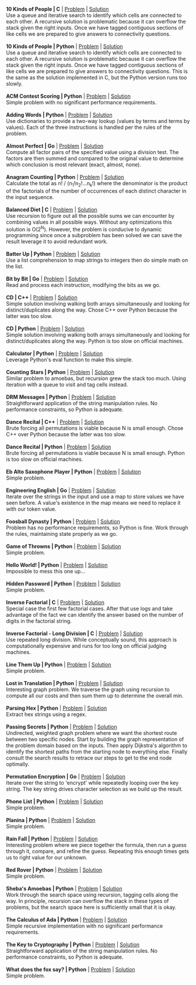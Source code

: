 **10 Kinds of People | C** | [Problem](https://open.kattis.com/problems/10kindsofpeople) | [Solution](c/10kindsofpeople.c)</br>
Use a queue and iterative search to identify which cells are connected to each other. A recursive solution is problematic because it can overflow the stack given the right inputs. Once we have tagged contiguous sections of like cells we are prepared to give answers to connectivity questions.
</br></br>
**10 Kinds of People | Python** | [Problem](https://open.kattis.com/problems/10kindsofpeople) | [Solution](py/10kindsofpeople.py)</br>
Use a queue and iterative search to identify which cells are connected to each other. A recursive solution is problematic because it can overflow the stack given the right inputs. Once we have tagged contiguous sections of like cells we are prepared to give answers to connectivity questions. This is the same as the solution implemented in C, but the Python version runs too slowly.
</br></br>
**ACM Contest Scoring | Python** | [Problem](https://open.kattis.com/problems/acm) | [Solution](py/acm.py)</br>
Simple problem with no significant performance requirements.
</br></br>
**Adding Words | Python** | [Problem](https://open.kattis.com/problems/addingwords) | [Solution](py/addingwords.py)</br>
Use dictionaries to provide a two-way lookup (values by terms and terms by values). Each of the three instructions is handled per the rules of the problem.
</br></br>
**Almost Perfect | Go** | [Problem](https://open.kattis.com/problems/almostperfect) | [Solution](go/almostperfect.go)</br>
Compute all factor pairs of the specified value using a division test. The factors are then summed and compared to the original value to determine which conclusion is most relevant (exact, almost, none).
</br></br>
**Anagram Counting | Python** | [Problem](https://open.kattis.com/problems/anagramcounting) | [Solution](py/anagramcounting.py)</br>
Calculate the total as n! / (n<sub>1</sub>!n<sub>2</sub>!...n<sub>k</sub>!) where the denominator is the product of the factorials of the number of occurrences of each distinct character in the input sequence.
</br></br>
**Balanced Diet | C** | [Problem](https://open.kattis.com/problems/balanceddiet) | [Solution](c/balanceddiet.c)</br>
Use recursion to figure out all the possible sums we can encounter by combining values in all possible ways. Without any optimizations this solution is O(2<sup>N</sup>). However, the problem is conducive to dynamic programming since once a subproblem has been solved we can save the result leverage it to avoid redundant work.
</br></br>
**Batter Up | Python** | [Problem](https://open.kattis.com/problems/batterup) | [Solution](py/batterup.py)</br>
Use a list comprehension to map strings to integers then do simple math on the list.
</br></br>
**Bit by Bit | Go** | [Problem](https://open.kattis.com/problems/bitbybit) | [Solution](go/bitbybit.go)</br>
Read and process each instruction, modifying the bits as we go.
</br></br>
**CD | C++** | [Problem](https://open.kattis.com/problems/cd) | [Solution](cpp/cd.cpp)</br>
Simple solution involving walking both arrays simultaneously and looking for distinct/duplicates along the way. Chose C++ over Python because the latter was too slow.
</br></br>
**CD | Python** | [Problem](https://open.kattis.com/problems/cd) | [Solution](py/cd.py)</br>
Simple solution involving walking both arrays simultaneously and looking for distinct/duplicates along the way. Python is too slow on official machines.
</br></br>
**Calculator | Python** | [Problem](https://open.kattis.com/problems/calculator) | [Solution](py/calculator.py)</br>
Leverage Python's eval function to make this simple.
</br></br>
**Counting Stars | Python** | [Problem](https://open.kattis.com/problems/countingstars) | [Solution](py/countingstars.py)</br>
Similar problem to amoebas, but recursion grew the stack too much. Using iteration with a queue to visit and tag cells instead.
</br></br>
**DRM Messages | Python** | [Problem](https://open.kattis.com/problems/drmmessages) | [Solution](py/drmmessages.py)</br>
Straightforward application of the string manipulation rules. No performance constraints, so Python is adequate.
</br></br>
**Dance Recital | C++** | [Problem](https://open.kattis.com/problems/dancerecital) | [Solution](cpp/dancerecital.cpp)</br>
Brute forcing all permutations is viable because N is small enough. Chose C++ over Python because the latter was too slow.
</br></br>
**Dance Recital | Python** | [Problem](https://open.kattis.com/problems/dancerecital) | [Solution](py/dancerecital.py)</br>
Brute forcing all permutations is viable because N is small enough. Python is too slow on official machines.
</br></br>
**Eb Alto Saxophone Player | Python** | [Problem](https://open.kattis.com/problems/saxophone) | [Solution](py/saxophone.py)</br>
Simple problem.
</br></br>
**Engineering English | Go** | [Problem](https://open.kattis.com/problems/engineeringenglish) | [Solution](go/engineeringenglish.go)</br>
Iterate over the strings in the input and use a map to store values we have seen before. A value's existence in the map means we need to replace it with our token value.
</br></br>
**Foosball Dynasty | Python** | [Problem](https://open.kattis.com/problems/foosball) | [Solution](py/foosball.py)</br>
Problem has no performance requirements, so Python is fine. Work through the rules, maintaining state properly as we go.
</br></br>
**Game of Throwns | Python** | [Problem](https://open.kattis.com/problems/throwns) | [Solution](py/throwns.py)</br>
Simple problem.
</br></br>
**Hello World! | Python** | [Problem](https://open.kattis.com/problems/hello) | [Solution](py/hello.py)</br>
Impossible to mess this one up...
</br></br>
**Hidden Password | Python** | [Problem](https://open.kattis.com/problems/hidden) | [Solution](py/hidden.py)</br>
Simple problem.
</br></br>
**Inverse Factorial | C** | [Problem](https://open.kattis.com/problems/inversefactorial) | [Solution](c/inversefactorial.c)</br>
Special case the first few factorial cases. After that use logs and take advantage of the fact we can identify the answer based on the number of digits in the factorial string.
</br></br>
**Inverse Factorial - Long Division | C** | [Problem](https://open.kattis.com/problems/inversefactorial) | [Solution](c/inversefactorial_longdiv.c)</br>
Use repeated long division. While conceptually sound, this approach is computationally expensive and runs for too long on official judging machines.
</br></br>
**Line Them Up | Python** | [Problem](https://open.kattis.com/problems/lineup) | [Solution](py/lineup.py)</br>
Simple problem.
</br></br>
**Lost in Translation | Python** | [Problem](https://open.kattis.com/problems/lost) | [Solution](py/lost.py)</br>
Interesting graph problem. We traverse the graph using recursion to compute all our costs and then sum them up to determine the overall min.
</br></br>
**Parsing Hex | Python** | [Problem](https://open.kattis.com/problems/parsinghex) | [Solution](py/parsinghex.py)</br>
Extract hex strings using a regex.
</br></br>
**Passing Secrets | Python** | [Problem](https://open.kattis.com/problems/passingsecrets) | [Solution](py/passingsecrets.py)</br>
Undirected, weighted graph problem where we want the shortest route between two specific nodes. Start by building the graph representation of the problem domain based on the inputs. Then apply Dijkstra's algorithm to identify the shortest paths from the starting node to everything else. Finally consult the search results to retrace our steps to get to the end node optimally.
</br></br>
**Permutation Encryption | Go** | [Problem](https://open.kattis.com/problems/permutationencryption) | [Solution](go/permutationencryption.go)</br>
Iterate over the string to 'encrypt' while repeatedly looping over the key string. The key string drives character selection as we build up the result.
</br></br>
**Phone List | Python** | [Problem](https://open.kattis.com/problems/phonelist) | [Solution](py/phonelist.py)</br>
Simple problem.
</br></br>
**Planina | Python** | [Problem](https://open.kattis.com/problems/planina) | [Solution](py/planina.py)</br>
Simple problem.
</br></br>
**Rain Fall | Python** | [Problem](https://open.kattis.com/problems/rainfall2) | [Solution](py/rainfall2.py)</br>
Interesting problem where we piece together the formula, then run a guess through it, compare, and refine the guess. Repeating this enough times gets us to right value for our unknown.
</br></br>
**Red Rover | Python** | [Problem](https://open.kattis.com/problems/redrover) | [Solution](py/redrover.py)</br>
Simple problem.
</br></br>
**Sheba's Amoebas | Python** | [Problem](https://open.kattis.com/problems/amoebas) | [Solution](py/amoebas.py)</br>
Work through the search space using recursion, tagging cells along the way. In principle, recursion can overflow the stack in these types of problems, but the search space here is sufficiently small that it is okay.
</br></br>
**The Calculus of Ada | Python** | [Problem](https://open.kattis.com/problems/ada) | [Solution](py/ada.py)</br>
Simple recursive implementation with no significant performance requirements.
</br></br>
**The Key to Cryptography | Python** | [Problem](https://open.kattis.com/problems/keytocrypto) | [Solution](py/keytocrypto.py)</br>
Straightforward application of the string manipulation rules. No performance constraints, so Python is adequate.
</br></br>
**What does the fox say? | Python** | [Problem](https://open.kattis.com/problems/whatdoesthefoxsay) | [Solution](py/whatdoesthefoxsay.py)</br>
Simple problem.
</br></br>

